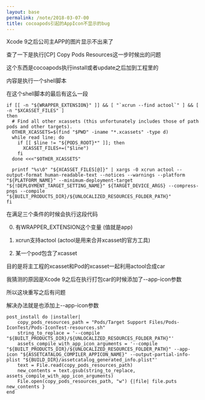```yaml
---
layout: base
permalink: /note/2018-03-07-00
title: cocoapods引起的AppIcon不显示的bug
---
```


Xcode 9之后公司主APP的图片显示不出来了

查了一下是执行[CP] Copy Pods Resources这一步时候出的问题

这个东西是cocoapods执行install或者update之后加到工程里的

内容是执行一个shell脚本

在这个shell脚本的最后有这么一段

    if [[ -n "${WRAPPER_EXTENSION}" ]] && [ "`xcrun --find actool`" ] && [ -n "$XCASSET_FILES" ]
    then
      # Find all other xcassets (this unfortunately includes those of path pods and other targets).
      OTHER_XCASSETS=$(find "$PWD" -iname "*.xcassets" -type d)
      while read line; do
        if [[ $line != "${PODS_ROOT}*" ]]; then
          XCASSET_FILES+=("$line")
        fi
      done <<<"$OTHER_XCASSETS"

      printf "%s\0" "${XCASSET_FILES[@]}" | xargs -0 xcrun actool --output-format human-readable-text --notices --warnings --platform "${PLATFORM_NAME}" --minimum-deployment-target "${!DEPLOYMENT_TARGET_SETTING_NAME}" ${TARGET_DEVICE_ARGS} --compress-pngs --compile "${BUILT_PRODUCTS_DIR}/${UNLOCALIZED_RESOURCES_FOLDER_PATH}"
    fi

在满足三个条件的时候会执行这段代码

0. 有WRAPPER_EXTENSION这个变量 (值就是app)

1. xcrun支持actool (actool是用来合并xcasset的官方工具)

2. 某一个pod包含了xcasset

目的是将主工程的xcasset和Pod的xcasset一起利用actool合成car

我猜测的原因是Xcode 9之后在执行打包car的时候添加了--app-icon参数

所以这块重写之后有问题

解决办法就是也添加上--app-icon参数

    post_install do |installer|
        copy_pods_resources_path = "Pods/Target Support Files/Pods-IconTest/Pods-IconTest-resources.sh"
        string_to_replace = '--compile "${BUILT_PRODUCTS_DIR}/${UNLOCALIZED_RESOURCES_FOLDER_PATH}"'
        assets_compile_with_app_icon_arguments = '--compile "${BUILT_PRODUCTS_DIR}/${UNLOCALIZED_RESOURCES_FOLDER_PATH}" --app-icon "${ASSETCATALOG_COMPILER_APPICON_NAME}" --output-partial-info-plist "${BUILD_DIR}/assetcatalog_generated_info.plist"'
        text = File.read(copy_pods_resources_path)
        new_contents = text.gsub(string_to_replace, assets_compile_with_app_icon_arguments)
        File.open(copy_pods_resources_path, "w") {|file| file.puts new_contents }
    end
